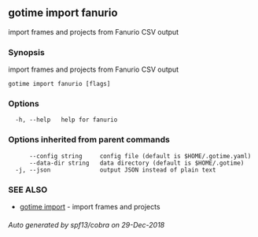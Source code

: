 ## gotime import fanurio

import frames and projects from Fanurio CSV output

### Synopsis

import frames and projects from Fanurio CSV output

```
gotime import fanurio [flags]
```

### Options

```
  -h, --help   help for fanurio
```

### Options inherited from parent commands

```
      --config string     config file (default is $HOME/.gotime.yaml)
      --data-dir string   data directory (default is $HOME/.gotime)
  -j, --json              output JSON instead of plain text
```

### SEE ALSO

* [gotime import](gotime_import.md)	 - import frames and projects

###### Auto generated by spf13/cobra on 29-Dec-2018
